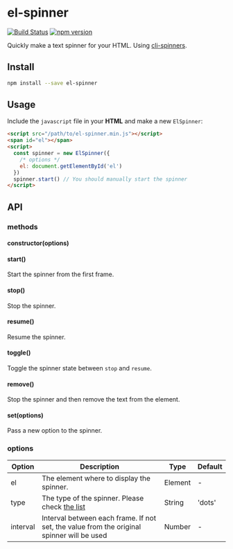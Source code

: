 # el-spinner

[![Build Status](https://travis-ci.org/fralonra/el-spinner.svg?branch=master)](https://travis-ci.org/fralonra/el-spinner)
[![npm version](https://img.shields.io/npm/v/el-spinner.svg)](https://www.npmjs.com/package/el-spinner)

Quickly make a text spinner for your HTML. Using [cli-spinners](https://github.com/sindresorhus/cli-spinners).

## Install

```bash
npm install --save el-spinner
```

## Usage

Include the `javascript` file in your **HTML** and make a new `ElSpinner`:
```html
<script src="/path/to/el-spinner.min.js"></script>
<span id="el"></span>
<script>
  const spinner = new ElSpinner({
    /* options */
    el: document.getElementById('el')
  })
  spinner.start() // You should manually start the spinner
</script>
```

## API

### methods

#### constructor(options)

#### start()

Start the spinner from the first frame.

#### stop()

Stop the spinner.

#### resume()

Resume the spinner.

#### toggle()

Toggle the spinner state between `stop` and `resume`.

#### remove()

Stop the spinner and then remove the text from the element. 

#### set(options)

Pass a new option to the spinner.

### options
| Option | Description | Type | Default |
| --- | --- | --- | --- |
| el | The element where to display the spinner. | Element | - |
| type | The type of the spinner. Please check [the list](https://github.com/sindresorhus/cli-spinners/blob/master/spinners.json) | String | 'dots' |
| interval | Interval between each frame. If not set, the value from the original spinner will be used | Number | - |
